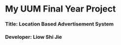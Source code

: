 # My UUM Final Year Project
### Title: Location Based Advertisement System
### Developer: Liow Shi Jie
